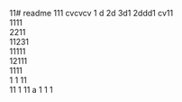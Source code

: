 11# readme 111
cvcvcv
1 d
2d
3d1 
2ddd1 
cv11  
1111  
2211  
11231    
11111        
12111           
1111  
1  1
11   
11
1
11   a 
1 
1
1
 
